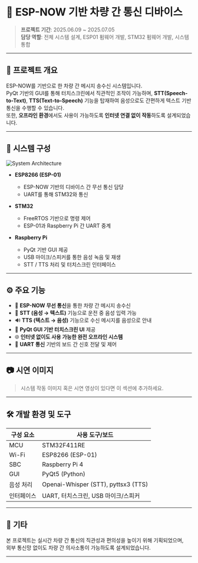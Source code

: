 # 🚗 ESP-NOW 기반 차량 간 통신 디바이스

> **프로젝트 기간**: 2025.06.09 ~ 2025.07.05  
> **담당 역할**: 전체 시스템 설계, ESP01 펌웨어 개발, STM32 펌웨어 개발, 시스템 통합

---

## 📌 프로젝트 개요

ESP-NOW를 기반으로 한 차량 간 메시지 송수신 시스템입니다.  
PyQt 기반의 GUI를 통해 터치스크린에서 직관적인 조작이 가능하며, **STT(Speech-to-Text)**, **TTS(Text-to-Speech)** 기능을 탑재하여 음성으로도 간편하게 텍스트 기반 통신을 수행할 수 있습니다.  
또한, **오프라인 환경**에서도 사용이 가능하도록 **인터넷 연결 없이 작동**하도록 설계되었습니다.

---

## 🧩 시스템 구성

![System Architecture](https://github.com/user-attachments/assets/fd39ac15-fd1c-458d-a9a2-eecfc9bd3408)

- **ESP8266 (ESP-01)**  
  - ESP-NOW 기반의 디바이스 간 무선 통신 담당
  - UART를 통해 STM32와 통신

- **STM32**  
  - FreeRTOS 기반으로 명령 제어
  - ESP-01과 Raspberry Pi 간 UART 중계

- **Raspberry Pi**  
  - PyQt 기반 GUI 제공
  - USB 마이크/스피커를 통한 음성 녹음 및 재생
  - STT / TTS 처리 및 터치스크린 인터페이스

---

## ⚙️ 주요 기능

- 📡 **ESP-NOW 무선 통신**을 통한 차량 간 메시지 송수신
- 🧠 **STT (음성 → 텍스트)** 기능으로 운전 중 음성 입력 가능
- 🔊 **TTS (텍스트 → 음성)** 기능으로 수신 메시지를 음성으로 안내
- 📱 **PyQt GUI 기반 터치스크린 UI** 제공
- 🌐 **인터넷 없이도 사용 가능한 완전 오프라인 시스템**
- 🔌 **UART 통신** 기반의 보드 간 신호 전달 및 제어

---

## 📷 시연 이미지

> 시스템 작동 이미지 혹은 시연 영상이 있다면 이 섹션에 추가하세요.

---

## 🛠️ 개발 환경 및 도구

| 구성 요소 | 사용 도구/보드 |
|-----------|----------------|
| MCU       | STM32F411RE  |
| Wi-Fi     | ESP8266 (ESP-01) |
| SBC       | Raspberry Pi 4 |
| GUI       | PyQt5 (Python) |
| 음성 처리  | Openai-Whisper (STT), pyttsx3 (TTS) |
| 인터페이스 | UART, 터치스크린, USB 마이크/스피커 |

---

## 🙋 기타

본 프로젝트는 실시간 차량 간 통신의 직관성과 편의성을 높이기 위해 기획되었으며,  
외부 통신망 없이도 차량 간 의사소통이 가능하도록 설계되었습니다.

---

